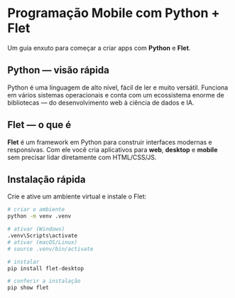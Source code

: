 # Programação Mobile com Python + Flet

Um guia enxuto para começar a criar apps com **Python** e **Flet**.

## Python — visão rápida

Python é uma linguagem de alto nível, fácil de ler e muito versátil. Funciona em vários sistemas operacionais e conta com um ecossistema enorme de bibliotecas — do desenvolvimento web à ciência de dados e IA.

## Flet — o que é

**Flet** é um framework em Python para construir interfaces modernas e responsivas. Com ele você cria aplicativos para **web**, **desktop** e **mobile** sem precisar lidar diretamente com HTML/CSS/JS.

## Instalação rápida

Crie e ative um ambiente virtual e instale o Flet:

```bash
# criar o ambiente
python -m venv .venv

# ativar (Windows)
.venv\Scripts\activate
# ativar (macOS/Linux)
# source .venv/bin/activate

# instalar
pip install flet-desktop

# conferir a instalação
pip show flet
```



